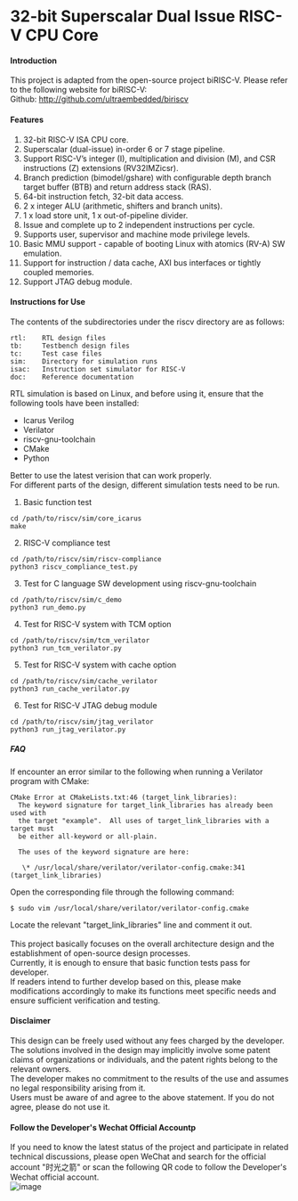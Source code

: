 # 32-bit Superscalar Dual Issue RISC-V CPU Core

#### Introduction
This project is adapted from the open-source project biRISC-V. Please refer to the following website for biRISC-V: <br>
Github: http://github.com/ultraembedded/biriscv <br>

#### Features 

1.  32-bit RISC-V ISA CPU core. 
2.  Superscalar (dual-issue) in-order 6 or 7 stage pipeline.
3.  Support RISC-V’s integer (I), multiplication and division (M), and CSR instructions (Z) extensions (RV32IMZicsr).
4.  Branch prediction (bimodel/gshare) with configurable depth branch target buffer (BTB) and return address stack (RAS).
5.  64-bit instruction fetch, 32-bit data access.
6.  2 x integer ALU (arithmetic, shifters and branch units).
7.  1 x load store unit, 1 x out-of-pipeline divider.
8.  Issue and complete up to 2 independent instructions per cycle.
9.  Supports user, supervisor and machine mode privilege levels.
11. Basic MMU support - capable of booting Linux with atomics (RV-A) SW emulation.
12. Support for instruction / data cache, AXI bus interfaces or tightly coupled memories.
13. Support JTAG debug module.

#### Instructions for Use

The contents of the subdirectories under the riscv directory are as follows: 
```
rtl:    RTL design files
tb:     Testbench design files
tc:     Test case files
sim:    Directory for simulation runs
isac:   Instruction set simulator for RISC-V
doc:    Reference documentation
```

RTL simulation is based on Linux, and before using it, ensure that the following tools have been installed: 

* Icarus Verilog 
* Verilator 
* riscv-gnu-toolchain 
* CMake 
* Python 

Better to use the latest verision that can work properly. 
<br>
For different parts of the design, different simulation tests need to be run. <br>
1. Basic function test
```
cd /path/to/riscv/sim/core_icarus 
make 
```

2. RISC-V compliance test
```
cd /path/to/riscv/sim/riscv-compliance 
python3 riscv_compliance_test.py 
```

3. Test for C language SW development using riscv-gnu-toolchain
```
cd /path/to/riscv/sim/c_demo 
python3 run_demo.py 
```

4. Test for RISC-V system with TCM option
```
cd /path/to/riscv/sim/tcm_verilator 
python3 run_tcm_verilator.py 
```

5. Test for RISC-V system with cache option
```
cd /path/to/riscv/sim/cache_verilator 
python3 run_cache_verilator.py 
```

6. Test for RISC-V JTAG debug module
```
cd /path/to/riscv/sim/jtag_verilator 
python3 run_jtag_verilator.py 
```


##### FAQ

If encounter an error similar to the following when running a Verilator program with CMake: 
```
CMake Error at CMakeLists.txt:46 (target_link_libraries):
  The keyword signature for target_link_libraries has already been used with
  the target "example".  All uses of target_link_libraries with a target must
  be either all-keyword or all-plain.

  The uses of the keyword signature are here:

   \* /usr/local/share/verilator/verilator-config.cmake:341 (target_link_libraries)
```

Open the corresponding file through the following command: 
```
$ sudo vim /usr/local/share/verilator/verilator-config.cmake 
```

Locate the relevant "target_link_libraries" line and comment it out.<br>
<br>
This project basically focuses on the overall architecture design and the establishment of open-source design processes. <br>
Currently, it is enough to ensure that basic function tests pass for developer. <br>
If readers intend to further develop based on this, please make modifications accordingly to make its functions meet specific needs and ensure sufficient verification and testing. <br>

#### Disclaimer

This design can be freely used without any fees charged by the developer. <br>
The solutions involved in the design may implicitly involve some patent claims of organizations or individuals, and the patent rights belong to the relevant owners. <br>
The developer makes no commitment to the results of the use and assumes no legal responsibility arising from it. <br>
Users must be aware of and agree to the above statement. If you do not agree, please do not use it. <br>

#### Follow the Developer's Wechat Official Accountp
If you need to know the latest status of the project and participate in related technical discussions, please open WeChat and search for the official account "时光之箭" or scan the following QR code to follow the Developer's Wechat official account. <br>
![image](https://open.weixin.qq.com/qr/code?username=Arrow-of-Time-zd "时光之箭")



